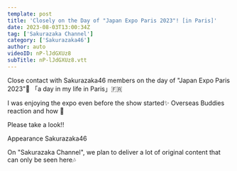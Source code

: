 ```yaml
---
template: post
title: 'Closely on the Day of "Japan Expo Paris 2023"! [in Paris]'
date: 2023-08-03T13:00:34Z
tag: ['Sakurazaka Channel']
category: ['Sakurazaka46']
author: auto 
videoID: nP-lJdGXUz8
subTitle: nP-lJdGXUz8.vtt
---
```

Close contact with Sakurazaka46 members on the day of "Japan Expo Paris 2023"📸
「a day in my life in Paris」🇫🇷

I was enjoying the expo even before the show started✨
Overseas Buddies reaction and how 🫣

Please take a look!! ️

Appearance
Sakurazaka46

On "Sakurazaka Channel", we plan to deliver a lot of original content that can only be seen here🎶
